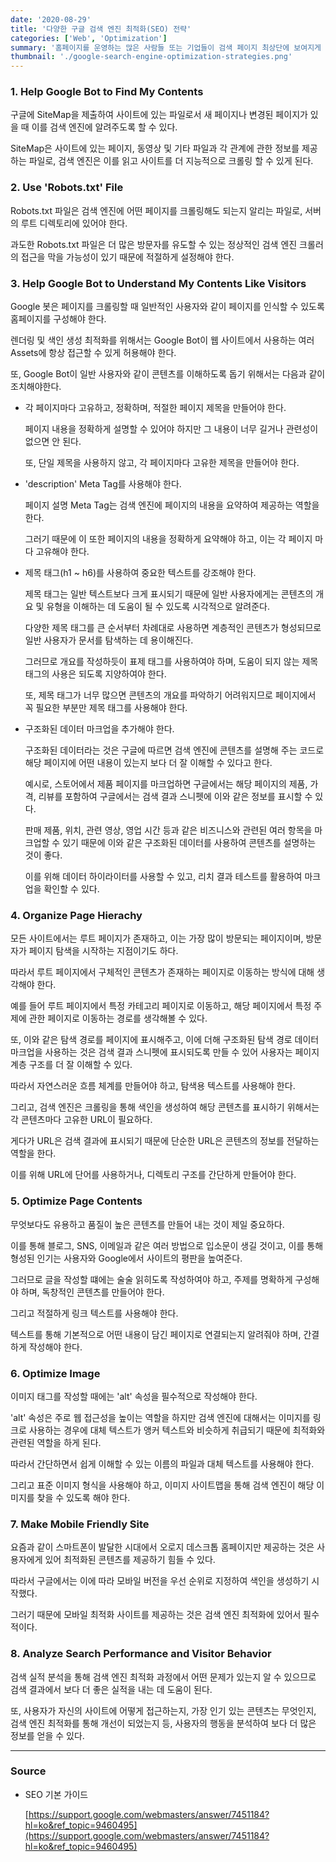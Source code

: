 ```yaml
---
date: '2020-08-29'
title: '다양한 구글 검색 엔진 최적화(SEO) 전략'
categories: ['Web', 'Optimization']
summary: '홈페이지를 운영하는 많은 사람들 또는 기업들이 검색 페이지 최상단에 보여지게 하기 위해 어떤 최적화 작업을 하는지 알아보자.'
thumbnail: './google-search-engine-optimization-strategies.png'
---
```


### 1. Help Google Bot to Find My Contents

구글에 SiteMap을 제출하여 사이트에 있는 파일로서 새 페이지나 변경된 페이지가 있을 때 이를 검색 엔진에 알려주도록 할 수 있다.

SiteMap은 사이트에 있는 페이지, 동영상 및 기타 파일과 각 관계에 관한 정보를 제공하는 파일로, 검색 엔진은 이를 읽고 사이트를 더 지능적으로 크롤링 할 수 있게 된다.

### 2. Use 'Robots.txt' File

Robots.txt 파일은 검색 엔진에 어떤 페이지를 크롤링해도 되는지 알리는 파일로, 서버의 루트 디렉토리에 있어야 한다.

과도한 Robots.txt 파일은 더 많은 방문자를 유도할 수 있는 정상적인 검색 엔진 크롤러의 접근을 막을 가능성이 있기 때문에 적절하게 설정해야 한다.

### 3. Help Google Bot to Understand My Contents Like Visitors

Google 봇은 페이지를 크롤링할 때 일반적인 사용자와 같이 페이지를 인식할 수 있도록 홈페이지를 구성해야 한다.

렌더링 및 색인 생성 최적화를 위해서는 Google Bot이 웹 사이트에서 사용하는 여러 Assets에 항상 접근할 수 있게 허용해야 한다.

또, Google Bot이 일반 사용자와 같이 콘텐츠를 이해하도록 돕기 위해서는 다음과 같이 조치해야한다.

- 각 페이지마다 고유하고, 정확하며, 적절한 페이지 제목을 만들어야 한다.

  페이지 내용을 정확하게 설명할 수 있어야 하지만 그 내용이 너무 길거나 관련성이 없으면 안 된다.

  또, 단일 제목을 사용하지 않고, 각 페이지마다 고유한 제목을 만들어야 한다.

- 'description' Meta Tag를 사용해야 한다.

  페이지 설명 Meta Tag는 검색 엔진에 페이지의 내용을 요약하여 제공하는 역할을 한다.

  그러기 때문에 이 또한 페이지의 내용을 정확하게 요약해야 하고, 이는 각 페이지 마다 고유해야 한다.

- 제목 태그(h1 ~ h6)를 사용하여 중요한 텍스트를 강조해야 한다.

  제목 태그는 일반 텍스트보다 크게 표시되기 때문에 일반 사용자에게는 콘텐츠의 개요 및 유형을 이해하는 데 도움이 될 수 있도록 시각적으로 알려준다.

  다양한 제목 태그를 큰 순서부터 차례대로 사용하면 계층적인 콘텐츠가 형성되므로 일반 사용자가 문서를 탐색하는 데 용이해진다.

  그러므로 개요를 작성하듯이 표제 태그를 사용하여야 하며, 도움이 되지 않는 제목 태그의 사용은 되도록 지양하여야 한다.

  또, 제목 태그가 너무 많으면 콘텐츠의 개요를 파악하기 어려워지므로 페이지에서 꼭 필요한 부분만 제목 태그를 사용해야 한다.

- 구조화된 데이터 마크업을 추가해야 한다.

  구조화된 데이터라는 것은 구글에 따르면 검색 엔진에 콘텐츠를 설명해 주는 코드로 해당 페이지에 어떤 내용이 있는지 보다 더 잘 이해할 수 있다고 한다.

  예시로, 스토어에서 제품 페이지를 마크업하면 구글에서는 해당 페이지의 제품, 가격, 리뷰를 포함하여 구글에서는 검색 결과 스니펫에 이와 같은 정보를 표시할 수 있다.

  판매 제품, 위치, 관련 영상, 영업 시간 등과 같은 비즈니스와 관련된 여러 항목을 마크업할 수 있기 때문에 이와 같은 구조화된 데이터를 사용하여 콘텐츠를 설명하는 것이 좋다.

  이를 위해 데이터 하이라이터를 사용할 수 있고, 리치 결과 테스트를 활용하여 마크업을 확인할 수 있다.

### 4. Organize Page Hierachy

모든 사이트에서는 루트 페이지가 존재하고, 이는 가장 많이 방문되는 페이지이며, 방문자가 페이지 탐색을 시작하는 지점이기도 하다.

따라서 루트 페이지에서 구체적인 콘텐츠가 존재하는 페이지로 이동하는 방식에 대해 생각해야 한다.

예를 들어 루트 페이지에서 특정 카테고리 페이지로 이동하고, 해당 페이지에서 특정 주제에 관한 페이지로 이동하는 경로를 생각해볼 수 있다.

또, 이와 같은 탐색 경로를 페이지에 표시해주고, 이에 더해 구조화된 탐색 경로 데이터 마크업을 사용하는 것은 검색 결과 스니펫에 표시되도록 만들 수 있어 사용자는 페이지 계층 구조를 더 잘 이해할 수 있다.

따라서 자연스러운 흐름 체계를 만들어야 하고, 탐색용 텍스트를 사용해야 한다.

그리고, 검색 엔진은 크롤링을 통해 색인을 생성하여 해당 콘텐츠를 표시하기 위해서는 각 콘텐츠마다 고유한 URL이 필요하다.

게다가 URL은 검색 결과에 표시되기 때문에 단순한 URL은 콘텐츠의 정보를 전달하는 역할을 한다.

이를 위해 URL에 단어를 사용하거나, 디렉토리 구조를 간단하게 만들어야 한다.

### 5. Optimize Page Contents

무엇보다도 유용하고 품질이 높은 콘텐츠를 만들어 내는 것이 제일 중요하다.

이를 통해 블로그, SNS, 이메일과 같은 여러 방법으로 입소문이 생길 것이고, 이를 통해 형성된 인기는 사용자와 Google에서 사이트의 평판을 높여준다.

그러므로 글을 작성할 떄에는 술술 읽히도록 작성하여야 하고, 주제를 명확하게 구성해야 하며, 독창적인 콘텐츠를 만들어야 한다.

그리고 적절하게 링크 텍스트를 사용해야 한다.

텍스트를 통해 기본적으로 어떤 내용이 담긴 페이지로 연결되는지 알려줘야 하며, 간결하게 작성해야 한다.

### 6. Optimize Image

이미지 태그를 작성할 때에는 'alt' 속성을 필수적으로 작성해야 한다.

'alt' 속성은 주로 웹 접근성을 높이는 역할을 하지만 검색 엔진에 대해서는 이미지를 링크로 사용하는 경우에 대체 텍스트가 앵커 텍스트와 비슷하게 취급되기 때문에 최적화와 관련된 역할을 하게 된다.

따라서 간단하면서 쉽게 이해할 수 있는 이름의 파일과 대체 텍스트를 사용해야 한다.

그리고 표준 이미지 형식을 사용해야 하고, 이미지 사이트맵을 통해 검색 엔진이 해당 이미지를 찾을 수 있도록 해야 한다.

### 7. Make Mobile Friendly Site

요즘과 같이 스마트폰이 발달한 시대에서 오로지 데스크톱 홈페이지만 제공하는 것은 사용자에게 있어 최적화된 콘텐츠를 제공하기 힘들 수 있다.

따라서 구글에서는 이에 따라 모바일 버전을 우선 순위로 지정하여 색인을 생성하기 시작했다.

그러기 때문에 모바일 최적화 사이트를 제공하는 것은 검색 엔진 최적화에 있어서 필수적이다.

### 8. Analyze Search Performance and Visitor Behavior

검색 실적 분석을 통해 검색 엔진 최적화 과정에서 어떤 문제가 있는지 알 수 있으므로 검색 결과에서 보다 더 좋은 실적을 내는 데 도움이 된다.

또, 사용자가 자신의 사이트에 어떻게 접근하는지, 가장 인기 있는 콘텐츠는 무엇인지, 검색 엔진 최적화를 통해 개선이 되었는지 등, 사용자의 행동을 분석하여 보다 더 많은 정보를 얻을 수 있다.

---

### Source

- SEO 기본 가이드

  [https://support.google.com/webmasters/answer/7451184?hl=ko&ref_topic=9460495](https://support.google.com/webmasters/answer/7451184?hl=ko&ref_topic=9460495)
